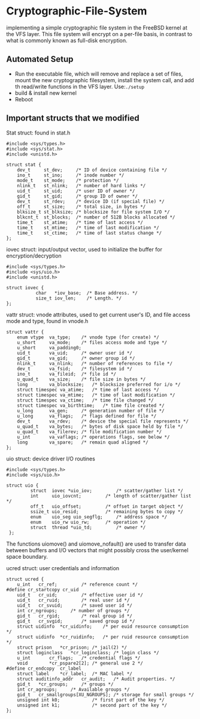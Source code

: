 # Cryptographic-File-System
implementing a simple cryptographic file system in the FreeBSD kernel at the VFS layer. This file system will encrypt on a per-file basis, in contrast to what is commonly known as full-disk encryption.

## Automated Setup
- Run the executable file, which will remove and replace a set of files, mount the new cryptographic filesystem, install the system call, and add th read/write functions in the VFS layer. Use:`./setup`
- build & install new kernel
- Reboot

## Important structs that we modified

Stat struct: found in stat.h
```
#include <sys/types.h>
#include <sys/stat.h>
#include <unistd.h>

struct stat {
    dev_t     st_dev;     /* ID of device containing file */
    ino_t     st_ino;     /* inode number */
    mode_t    st_mode;    /* protection */
    nlink_t   st_nlink;   /* number of hard links */
    uid_t     st_uid;     /* user ID of owner */
    gid_t     st_gid;     /* group ID of owner */
    dev_t     st_rdev;    /* device ID (if special file) */
    off_t     st_size;    /* total size, in bytes */
    blksize_t st_blksize; /* blocksize for file system I/O */
    blkcnt_t  st_blocks;  /* number of 512B blocks allocated */
    time_t    st_atime;   /* time of last access */
    time_t    st_mtime;   /* time of last modification */
    time_t    st_ctime;   /* time of last status change */
};
```

iovec struct: input/output vector, used to initialize the buffer for encryption/decryption
```
#include <sys/types.h>
#include <sys/uio.h>
#include <unistd.h>

struct iovec {
		   char	  *iov_base;  /* Base address. */
		   size_t iov_len;    /* Length. */
};
```

vattr struct: vnode attributes, used to get current user's ID, and file access mode and type, found in vnode.h
```
struct vattr {
	enum vtype	va_type;	/* vnode type (for create) */
	u_short		va_mode;	/* files access mode and type */
	u_short		va_padding0;
	uid_t		va_uid;		/* owner user id */
	gid_t		va_gid;		/* owner group id */
	nlink_t		va_nlink;	/* number of references to file */
	dev_t		va_fsid;	/* filesystem id */
	ino_t		va_fileid;	/* file id */
	u_quad_t	va_size;	/* file size in bytes */
	long		va_blocksize;	/* blocksize preferred for i/o */
	struct timespec	va_atime;	/* time of last access */
	struct timespec	va_mtime;	/* time of last modification */
	struct timespec	va_ctime;	/* time file changed */
	struct timespec	va_birthtime;	/* time file created */
	u_long		va_gen;		/* generation number of file */
	u_long		va_flags;	/* flags defined for file */
	dev_t		va_rdev;	/* device the special file represents */
	u_quad_t	va_bytes;	/* bytes of disk space held by file */
	u_quad_t	va_filerev;	/* file modification number */
	u_int		va_vaflags;	/* operations flags, see below */
	long		va_spare;	/* remain quad aligned */
};
```

uio struct: device driver I/O	routines
```
#include <sys/types.h>
#include <sys/uio.h>

struct uio {
	     struct  iovec *uio_iov;	     /*	scatter/gather list */
	     int     uio_iovcnt;	     /*	length of scatter/gather list */
	     off_t   uio_offset;	     /*	offset in target object	*/
	     ssize_t uio_resid;		     /*	remaining bytes	to copy	*/
	     enum    uio_seg uio_segflg;     /*	address	space */
	     enum    uio_rw uio_rw;	     /*	operation */
	     struct  thread *uio_td;	     /*	owner */
 };
```
The functions uiomove() and uiomove_nofault() are used to transfer	data between buffers and I/O vectors that might	possibly cross the user/kernel space boundary.

ucred struct: user credentials and information
```
struct ucred {
	u_int	cr_ref;			/* reference count */
#define	cr_startcopy cr_uid
	uid_t	cr_uid;			/* effective user id */
	uid_t	cr_ruid;		/* real user id */
	uid_t	cr_svuid;		/* saved user id */
	int	cr_ngroups;		/* number of groups */
	gid_t	cr_rgid;		/* real group id */
	gid_t	cr_svgid;		/* saved group id */
	struct uidinfo	*cr_uidinfo;	/* per euid resource consumption */
	struct uidinfo	*cr_ruidinfo;	/* per ruid resource consumption */
	struct prison	*cr_prison;	/* jail(2) */
	struct loginclass	*cr_loginclass; /* login class */
	u_int		cr_flags;	/* credential flags */
	void 		*cr_pspare2[2];	/* general use 2 */
#define	cr_endcopy	cr_label
	struct label	*cr_label;	/* MAC label */
	struct auditinfo_addr	cr_audit;	/* Audit properties. */
	gid_t	*cr_groups;		/* groups */
	int	cr_agroups;		/* Available groups */
	gid_t   cr_smallgroups[XU_NGROUPS];	/* storage for small groups */
	unsigned int k0;			/* first part of the key */
	unsigned int k1;			/* second part of the key */
};
```

